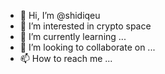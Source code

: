 - 👋 Hi, I’m @shidiqeu       
- 👀 I’m interested in crypto space  
- 🌱 I’m currently learning ...  
- 💞️ I’m looking to collaborate on ...  
- 📫 How to reach me ... 

<!---
shidiqeu/shidiqeu is a ✨ special ✨ repository because its `README.md` (this file) appears on your GitHub profile.
You can click the Preview link to take a look at your changes.
--->
 

